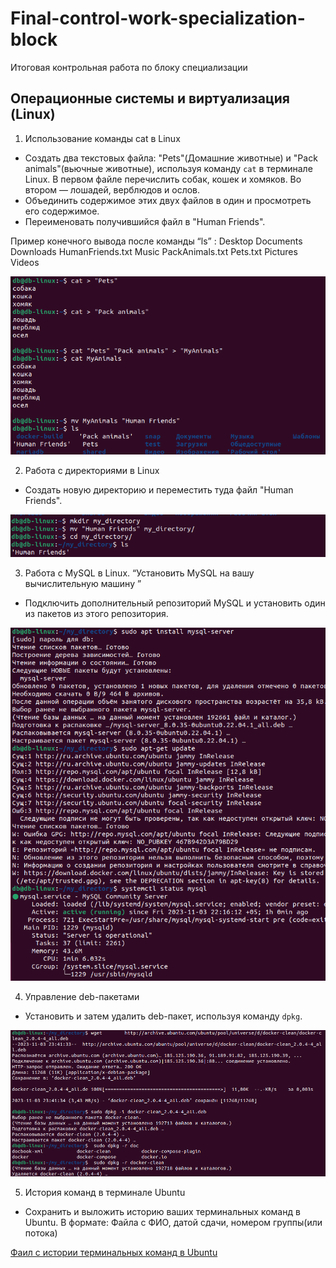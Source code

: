 # Final-control-work-specialization-block

Итоговая контрольная работа по блоку специализации

## Операционные системы и виртуализация (Linux)

1.  Использование команды cat в Linux

- Создать два текстовых файла: "Pets"(Домашние животные) и "Pack animals"(вьючные животные), используя команду `cat` в терминале Linux. В первом файле перечислить собак, кошек и хомяков. Во втором — лошадей, верблюдов и ослов.
- Объединить содержимое этих двух файлов в один и просмотреть его содержимое.
- Переименовать получившийся файл в "Human Friends".

Пример конечного вывода после команды “ls” :
Desktop Documents Downloads HumanFriends.txt Music PackAnimals.txt Pets.txt Pictures Videos

![](screens/task1_1.png)

2. Работа с директориями в Linux

- Создать новую директорию и переместить туда файл "Human Friends".

![](screens/task2_1.png)

3. Работа с MySQL в Linux. “Установить MySQL на вашу вычислительную машину ”

- Подключить дополнительный репозиторий MySQL и установить один из пакетов из этого репозитория.

![](screens/task3_1.png)

4. Управление deb-пакетами

- Установить и затем удалить deb-пакет, используя команду `dpkg`.

![](screens/task4_1.png)

5. История команд в терминале Ubuntu

- Сохранить и выложить историю ваших терминальных команд в Ubuntu.
  В формате: Файла с ФИО, датой сдачи, номером группы(или потока)

[Фаил с истории терминальных команд в Ubuntu](</docs/Зубрилин_АО_04_11(history).pdf>)
